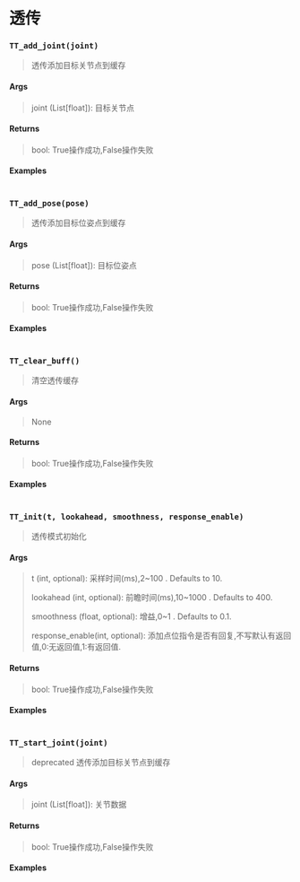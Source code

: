 # 透传

### `TT_add_joint(joint)`

> 透传添加目标关节点到缓存

#### **Args**

> joint (List[float]): 目标关节点

#### **Returns**

>  bool: True操作成功,False操作失败

#### **Examples**

```

```

### `TT_add_pose(pose)`

> 透传添加目标位姿点到缓存

#### **Args**

>  pose (List[float]): 目标位姿点

#### **Returns**

>   bool: True操作成功,False操作失败

#### **Examples**

```

```

### `TT_clear_buff()`

> 清空透传缓存

#### **Args**

> None

#### **Returns**

>  bool: True操作成功,False操作失败

#### **Examples**

```

```

### `TT_init(t, lookahead, smoothness, response_enable)`

> 透传模式初始化

#### **Args**

> t (int, optional): 采样时间(ms),2~100 . Defaults to 10.
>
> lookahead (int, optional): 前瞻时间(ms),10~1000 . Defaults to 400.
>
> smoothness (float, optional): 增益,0~1 . Defaults to 0.1.
>
> response_enable(int, optional): 添加点位指令是否有回复,不写默认有返回值,0:无返回值,1:有返回值.

#### **Returns**

>  bool: True操作成功,False操作失败

#### **Examples**

```

```

### `TT_start_joint(joint)`

> deprecated 
> 透传添加目标关节点到缓存

#### **Args**

> joint (List[float]): 关节数据

#### **Returns**

>  bool: True操作成功,False操作失败

#### **Examples**

```

```

